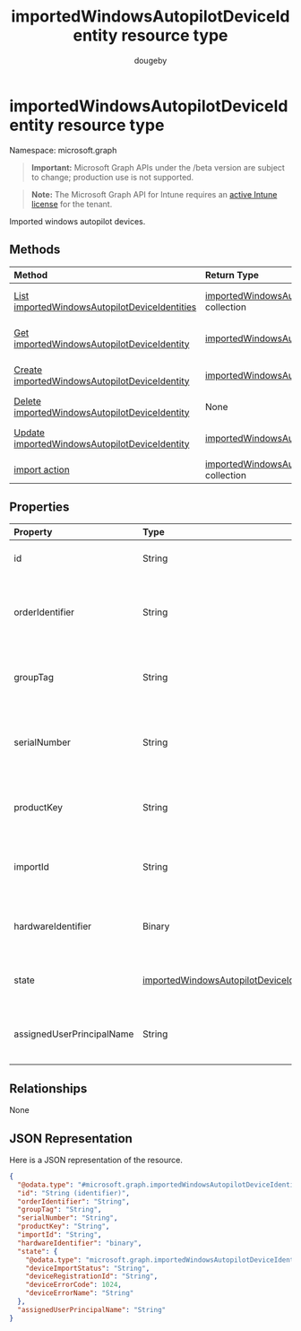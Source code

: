 ﻿---
title: "importedWindowsAutopilotDeviceIdentity resource type"
description: "Imported windows autopilot devices."
author: "dougeby"
localization_priority: Normal
ms.prod: "intune"
doc_type: resourcePageType
---

# importedWindowsAutopilotDeviceIdentity resource type

Namespace: microsoft.graph

> **Important:** Microsoft Graph APIs under the /beta version are subject to change; production use is not supported.

> **Note:** The Microsoft Graph API for Intune requires an [active Intune license](https://go.microsoft.com/fwlink/?linkid=839381) for the tenant.

Imported windows autopilot devices.

## Methods

| Method                                                                                                                     | Return Type                                                                                                                   | Description                                                                                                                                                          |
| :------------------------------------------------------------------------------------------------------------------------- | :---------------------------------------------------------------------------------------------------------------------------- | :------------------------------------------------------------------------------------------------------------------------------------------------------------------- |
| [List importedWindowsAutopilotDeviceIdentities](../api/intune-enrollment-importedwindowsautopilotdeviceidentity-list.md)   | [importedWindowsAutopilotDeviceIdentity](../resources/intune-enrollment-importedwindowsautopilotdeviceidentity.md) collection | List properties and relationships of the [importedWindowsAutopilotDeviceIdentity](../resources/intune-enrollment-importedwindowsautopilotdeviceidentity.md) objects. |
| [Get importedWindowsAutopilotDeviceIdentity](../api/intune-enrollment-importedwindowsautopilotdeviceidentity-get.md)       | [importedWindowsAutopilotDeviceIdentity](../resources/intune-enrollment-importedwindowsautopilotdeviceidentity.md)            | Read properties and relationships of the [importedWindowsAutopilotDeviceIdentity](../resources/intune-enrollment-importedwindowsautopilotdeviceidentity.md) object.  |
| [Create importedWindowsAutopilotDeviceIdentity](../api/intune-enrollment-importedwindowsautopilotdeviceidentity-create.md) | [importedWindowsAutopilotDeviceIdentity](../resources/intune-enrollment-importedwindowsautopilotdeviceidentity.md)            | Create a new [importedWindowsAutopilotDeviceIdentity](../resources/intune-enrollment-importedwindowsautopilotdeviceidentity.md) object.                              |
| [Delete importedWindowsAutopilotDeviceIdentity](../api/intune-enrollment-importedwindowsautopilotdeviceidentity-delete.md) | None                                                                                                                          | Deletes a [importedWindowsAutopilotDeviceIdentity](../resources/intune-enrollment-importedwindowsautopilotdeviceidentity.md).                                        |
| [Update importedWindowsAutopilotDeviceIdentity](../api/intune-enrollment-importedwindowsautopilotdeviceidentity-update.md) | [importedWindowsAutopilotDeviceIdentity](../resources/intune-enrollment-importedwindowsautopilotdeviceidentity.md)            | Update the properties of a [importedWindowsAutopilotDeviceIdentity](../resources/intune-enrollment-importedwindowsautopilotdeviceidentity.md) object.                |
| [import action](../api/intune-enrollment-importedwindowsautopilotdeviceidentity-import.md)                                 | [importedWindowsAutopilotDeviceIdentity](../resources/intune-enrollment-importedwindowsautopilotdeviceidentity.md) collection | Not yet documented                                                                                                                                                   |

## Properties

| Property                  | Type                                                                                                                         | Description                                           |
| :------------------------ | :--------------------------------------------------------------------------------------------------------------------------- | :---------------------------------------------------- |
| id                        | String                                                                                                                       | The GUID for the object                               |
| orderIdentifier           | String                                                                                                                       | Order Id of the Windows autopilot device. - Deprecate |
| groupTag                  | String                                                                                                                       | Group Tag of the Windows autopilot device.            |
| serialNumber              | String                                                                                                                       | Serial number of the Windows autopilot device.        |
| productKey                | String                                                                                                                       | Product Key of the Windows autopilot device.          |
| importId                  | String                                                                                                                       | The Import Id of the Windows autopilot device.        |
| hardwareIdentifier        | Binary                                                                                                                       | Hardware Blob of the Windows autopilot device.        |
| state                     | [importedWindowsAutopilotDeviceIdentityState](../resources/intune-enrollment-importedwindowsautopilotdeviceidentitystate.md) | Current state of the imported device.                 |
| assignedUserPrincipalName | String                                                                                                                       | UPN of the user the device will be assigned           |

## Relationships

None

## JSON Representation

Here is a JSON representation of the resource.

<!-- {
  "blockType": "resource",
  "keyProperty": "id",
  "@odata.type": "microsoft.graph.importedWindowsAutopilotDeviceIdentity"
}
-->

```json
{
  "@odata.type": "#microsoft.graph.importedWindowsAutopilotDeviceIdentity",
  "id": "String (identifier)",
  "orderIdentifier": "String",
  "groupTag": "String",
  "serialNumber": "String",
  "productKey": "String",
  "importId": "String",
  "hardwareIdentifier": "binary",
  "state": {
    "@odata.type": "microsoft.graph.importedWindowsAutopilotDeviceIdentityState",
    "deviceImportStatus": "String",
    "deviceRegistrationId": "String",
    "deviceErrorCode": 1024,
    "deviceErrorName": "String"
  },
  "assignedUserPrincipalName": "String"
}
```
